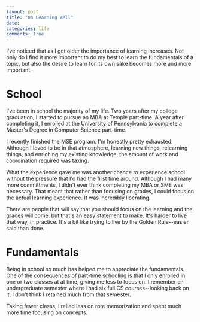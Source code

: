 ```yaml
---
layout: post
title: "On Learning Well"
date: 
categories: life
comments: true
---
```


I've noticed that as I get older the importance of learning increases.
Not only do I find it more important to do my best to learn the
fundamentals of a topic, but also the desire to learn for its own sake
becomes more and more important.

# School

I've been in school the majority of my life. Two years after my college
graduation, I started to pursue an MBA at Temple part-time. A year after
completing it, I enrolled at the University of Pennsylvania to complete
a Master's Degree in Computer Science part-time. 

I recently finished the MSE program. I'm honestly pretty exhausted.
Although I loved to be in that atmosphere, learning new things,
relearning things, and enriching my existing knowledge, the amount of
work and coordination required was taxing. 

What the experience gave me was another chance to experience school
without the pressure that I'd had the first time around. Although I had
many more committments, I didn't ever think completing my MBA or SME was
necessary. That meant that rather than focusing on grades, I could focus
on the actual learning experience. It was incredibly liberating. 

There are people that will say that you should focus on the learning and
the grades will come, but that's an easy statement to make. It's harder
to live that way, in practice. It's a bit like trying to live by the
Golden Rule--easier said than done.

# Fundamentals

Being in school so much has helped me to appreciate the fundamentals.
One of the consequences of part-time schooling is that I only enrolled
in one or two classes at at time, giving me less to focus on. I remember
an undergraduate semester where I had six full CS courses--looking back on it,
I don't think I retained much from that semester. 

Taking fewer classs, I relied less on rote memorization and spent much
more time focusing on concepts. 


